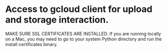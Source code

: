 # Access to gcloud client for upload and storage interaction.


MAKE SURE SSL CERTIFICATES ARE INSTALLED. If you are running locally on a Mac, you may need to go to your system Python directory and run the install certificates binary.
